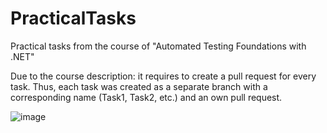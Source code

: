 # PracticalTasks
Practical tasks from the course of "Automated Testing Foundations with .NET"

Due to the course description: it requires to create a pull request for every task. Thus, each task was created as a separate branch with a corresponding name (Task1, Task2, etc.) and an own pull request.

![image](https://user-images.githubusercontent.com/50228202/193364809-10f88cb1-5ec9-461c-aed0-fd3d835b5412.png)
